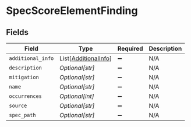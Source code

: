 # SpecScoreElementFinding


## Fields

| Field                                                         | Type                                                          | Required                                                      | Description                                                   |
| ------------------------------------------------------------- | ------------------------------------------------------------- | ------------------------------------------------------------- | ------------------------------------------------------------- |
| `additional_info`                                             | List[[AdditionalInfo](../../models/shared/additionalinfo.md)] | :heavy_minus_sign:                                            | N/A                                                           |
| `description`                                                 | *Optional[str]*                                               | :heavy_minus_sign:                                            | N/A                                                           |
| `mitigation`                                                  | *Optional[str]*                                               | :heavy_minus_sign:                                            | N/A                                                           |
| `name`                                                        | *Optional[str]*                                               | :heavy_minus_sign:                                            | N/A                                                           |
| `occurrences`                                                 | *Optional[int]*                                               | :heavy_minus_sign:                                            | N/A                                                           |
| `source`                                                      | *Optional[str]*                                               | :heavy_minus_sign:                                            | N/A                                                           |
| `spec_path`                                                   | *Optional[str]*                                               | :heavy_minus_sign:                                            | N/A                                                           |
